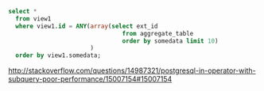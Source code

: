 ```sql
select * 
  from view1 
  where view1.id = ANY(array(select ext_id 
                                from aggregate_table 
                                order by somedata limit 10)
                       )
  order by view1.somedata;
  ```

  http://stackoverflow.com/questions/14987321/postgresql-in-operator-with-subquery-poor-performance/15007154#15007154
